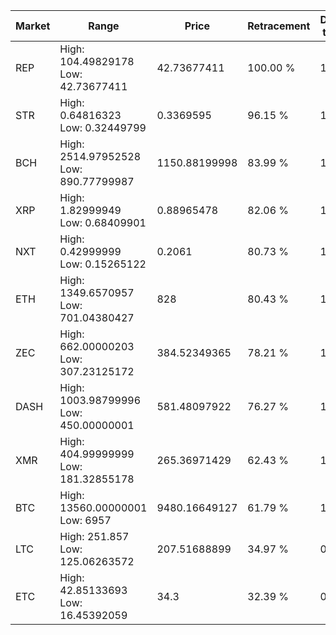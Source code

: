 | Market | Range | Price| Retracement | Doubles to 50% |
| --- | --- | --- | --- | --- |
| REP | High: 104.49829178<br />Low: 42.73677411 | 42.73677411 | 100.00 % | 1.72 |
| STR | High: 0.64816323<br />Low: 0.32449799 | 0.3369595 | 96.15 % | 1.44 |
| BCH | High: 2514.97952528<br />Low: 890.77799987 | 1150.88199998 | 83.99 % | 1.48 |
| XRP | High: 1.82999949<br />Low: 0.68409901 | 0.88965478 | 82.06 % | 1.41 |
| NXT | High: 0.42999999<br />Low: 0.15265122 | 0.2061 | 80.73 % | 1.41 |
| ETH | High: 1349.6570957<br />Low: 701.04380427 | 828 | 80.43 % | 1.24 |
| ZEC | High: 662.00000203<br />Low: 307.23125172 | 384.52349365 | 78.21 % | 1.26 |
| DASH | High: 1003.98799996<br />Low: 450.00000001 | 581.48097922 | 76.27 % | 1.25 |
| XMR | High: 404.99999999<br />Low: 181.32855178 | 265.36971429 | 62.43 % | 1.10 |
| BTC | High: 13560.00000001<br />Low: 6957 | 9480.16649127 | 61.79 % | 1.08 |
| LTC | High: 251.857<br />Low: 125.06263572 | 207.51688899 | 34.97 % | 0.00 |
| ETC | High: 42.85133693<br />Low: 16.45392059 | 34.3 | 32.39 % | 0.00 |
